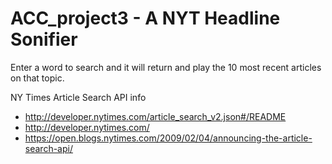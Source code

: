 # ACC_project3 - A NYT Headline Sonifier

Enter a word to search and it will return and play the 10 most recent articles on that topic.

NY Times Article Search API info

* http://developer.nytimes.com/article_search_v2.json#/README
* http://developer.nytimes.com/
* https://open.blogs.nytimes.com/2009/02/04/announcing-the-article-search-api/